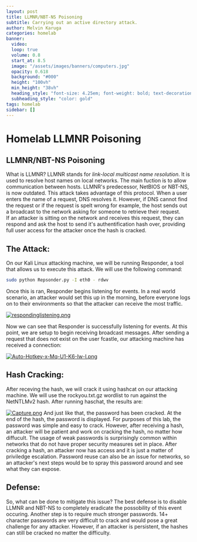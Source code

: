 ```yaml
---
layout: post
title: LLMNR/NBT-NS Poisoning
subtitle: Carrying out an active directory attack.
author: Melvin Karuga
categories: homelab 
banner:
  video: 
  loop: true
  volume: 0.8
  start_at: 8.5
  image: "/assets/images/banners/computers.jpg"
  opacity: 0.618
  background: "#000"
  height: "100vh"
  min_height: "38vh"
  heading_style: "font-size: 4.25em; font-weight: bold; text-decoration: underline"
  subheading_style: "color: gold"
tags: homelab
sidebar: []
---
```


# Homelab LLMNR Poisoning

## LLMNR/NBT-NS Poisoning
What is LLMNR? LLMNR stands for *link-local multicast name resolution*.  It is used to resolve host names on local networks.
  The main fuction is to allow communication between hosts. LLMNR's predecessor, NetBIOS or NBT-NS, is now outdated. 
This attack takes advantage of this protocol.  When a user enters the name of a request, DNS resolves it.  However, if DNS cannot find the request or if the request is spelt wrong for example, the host sends out a broadcast to the network asking for someone to retrieve their request.  
	If an attacker is sitting on the network and receives this request, they can respond and ask the host to send it's authentification hash over, providing full user access for the attacker once the hash is cracked.

## The Attack:
On our Kali Linux attacking machine, we will be running Responder, a tool that allows us to execute this attack.  We will use the following command:
```bash
sudo python Repsonder.py -I eth0 - rdwv
```
Once this is ran, Responder begins listening for events.  In a real world scenario, an attacker would set this up in the morning, before everyone logs on to their environments so that the attacker can receive the most traffic.

[![respondinglistening.png](https://i.postimg.cc/R0316BMq/respondinglistening.png)](https://postimg.cc/McSfNgf8)

Now we can see that Responder is successfully listening for events.  At this point, we are setup to begin receiving broadcast messages.  After sending a request that does not exist on the user fcastle, our attacking machine has received a connection:

[![Auto-Hotkey-x-Mq-U1-K6-Iw-I.png](https://i.postimg.cc/TPwyhqJ9/Auto-Hotkey-x-Mq-U1-K6-Iw-I.png)](https://postimg.cc/MnCZFB4M)
## Hash Cracking:
After receving the hash, we will crack it using hashcat on our attacking machine. We will use the rockyou.txt.gz wordlist to run against the NetNTLMv2 hash.  After running haschat, the results are:

[![Capture.png](https://i.postimg.cc/WzfbJQpb/Capture.png)](https://postimg.cc/64nNkbGD)
And just like that, the password has been cracked. At the end of the hash, the password is displayed.  For purposes of this lab, the password was simple and easy to crack. However, after receiving a hash, an attacker will be patient and work on cracking the hash, no matter how diffucult. The usage of weak passwords is surprisingly common within networks that do not have proper security measures set in place. After cracking a hash, an attacker now has access and it is just a matter of priviledge escalation.  Password reuse can also be an issue for networks, so an attacker's next steps would be to spray this password around and see what they can expose.

## Defense:
 So, what can be done to mitigate this issue?
	 The best defense is to disable LLMNR and NBT-NS to completely eradicate the possobility of this event occuring. Another step is to require much stronger passwords.  14+ character passwords are very difficult to crack and would pose a great challenge for any attacker.  However, if an attacker is persistent, the hashes can still be cracked no matter the difficulty.
